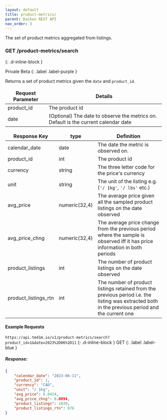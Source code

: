 ```yaml
---
layout: default
title: product-metrics/
parent: Daikon REST API
nav_order: 3
---
```


The set of product metrics aggregated from listings.

<style>
td, th {
   border: none!important;
}
</style>

### GET /product-metrics/search ###
{: .d-inline-block }

Private Beta
{: .label .label-purple }

Returns a set of product metrics given the `date` and `product_id`.

| Request Parameter      | Details |
| ----------- | ----------- |
| product_id      | The product id |
| date      | (Optional) The date to observe the metrics on. Default is the current calendar date|

| Response Key      | type | Definition |
| ----------- | ----------- |----------- |
| calendar_date      | date |The date the metric is observed on. |
| product_id      | int | The product id |
| currency      | string | The three letter code for the price's currency |
| unit      | string | The unit of the listing e.g. (`'/ 1kg'`, `'/ lbs'` etc.) |
| avg_price      | numeric(32,4) | The average price given all the sampled product listings on the date observed |
| avg_price_chng      | numeric(32,4) | The average price change from the previous period where the sample is observed iff it has price information in both periods |
| product_listings      | int | The number of product listings on the date observed |
| product_listings_rtn | int | The number of product listings retained from the previous period i.e. the listing was extracted both in the previous period and the current one |

#### Example Requests ####
`https://api.tm41m.io/v1/product-metrics/search?product_id=1&date=2023%2D06%2D11`
{: .d-inline-block }
GET
{: .label .label-blue }

##### Response: #####

```json
{
    "calendar_date": "2023-06-11",
    "product_id": 1,
    "currency": "CAD",
    "unit": "/ 1kg",
    "avg_price": 6.0424,
    "avg_price_chng": 0.0094,
    "product_listings": 1039,
    "product_listings_rtn": 876
}
```
